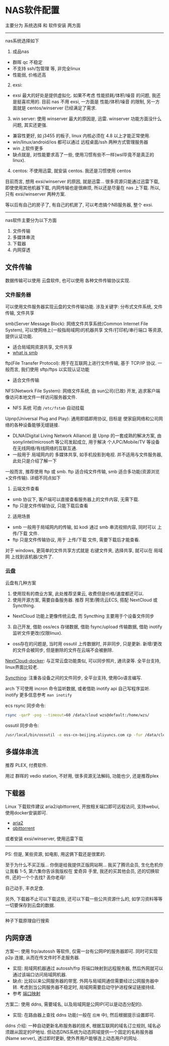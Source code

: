 # NAS软件配置
主要分为 系统选择 和 软件安装 两方面

---
nas系统选择如下
1. 成品nas
  - 群晖 qc 不稳定
  - 不支持 ssh/包管理 等, 非完全linux
  - 性能弱, 价格还高
2. exsi:
  - exsi 最大的好处是提供虚拟化. 如果不考虑 性能损耗/体积/噪音 的问题, 我还是挺喜欢用的. 目前 nas 不用 exsi, 一方面是 性能/体积/噪音 的限制, 另一方面就是 centos/winserver 已经满足了需求.
3. win server: 使用 winserver 最大的原因是, 迅雷.  winserver 功能方面没什么问题, 其实还更强.
  - 兼容性更好, 如 j3455 的板子, linux 内核必须在 4.8 以上才能正常使用.
  - win/linux/android/ios 都可以通过 远程桌面/ssh 两种方式管理服务器
  - win 上软件更多
  - 缺点就是, 对性能要求高了一些, 使用习惯有些不一样(wsl毕竟不是真正的linux).
4. centos: 不使用迅雷, 就安装 centos. 我还是习惯使用 centos

目前而言, 想用 exsi/winserver 的原因, 就是迅雷... 很多资源只能通过迅雷下载, 即使使用其他机器下载, 内网传输也是很麻烦, 所以还是尽量在 nas 上下载. 所以, 只有 exsi/winserver 两种方案.

等以后有自己的房子了, 有自己的机房了, 可以考虑搞个NB服务器, 整个 exsi.

----
nas软件主要分为以下方面
1. 文件传输
2. 多媒体串流
3. 下载器
4. 内网穿透

## 文件传输
数据传输可以使用 云盘软件, 也可以使用 各种文件传输协议实现.

### 文件服务器
可以使用文件服务器实现云盘的文件传输功能.
涉及关键字: 分布式文件系统, 文件传输, 文件共享

smb(Server Message Block): 网络文件共享系统(Common Internet File System), 可以使网络上(一般指局域网)的机器共享 文件/打印机/串行端口 等资源, 提供认证功能.
- 适合局域网资源共享, 文件共享
- [what is smb](https://www.samba.org/cifs/docs/what-is-smb.html)

ftp(File Transfer Protocol): 用于在互联网上进行文件传输, 基于 TCP/IP 协议. 一般而言, 我们使用 sftp/ftps 以实现认证功能
- 适合文件传输

NFS(Network File System): 网络文件系统, 由 sun公司(已故) 开发, 追求客户端像访问本地文件一样访问服务器文件.
- NFS 系统 可由 `/etc/fstab` 自动挂载

Upnp(Universal Plug and Play): 通用即插即用协议, 目标是 使家庭网络和公司网络的各种设备能够无缝链接.
- DLNA(Digital Living Network Alliance) 是 Upnp 的一套成熟的解决方案, 由 sony/intel/microsoft 等公司发起成立, 用于解决 个人PC/Mobile/TV 等设备在无线网络/有线网络的互联互通.
- 一般用于 局域网内的 多媒体共享, 如手机投影到电视. 并不适用与文件服务器, 此处只是介绍了解一下


一般而言, 推荐使用 ftp 或 smb. ftp 适合纯文件传输, smb 适合多功能(资源浏览+文件传输). 详细不同点如下
1. 云端文件查看
  - smb 协议下, 客户端可以直接查看服务器上的文件内容, 无需下载.
  - ftp 只是文件传输协议, 只能下载后查看
2. 适用场景
  - smb 一般用于局域网内的传输, 如 kodi 通过 smb 串流视频内容, 同时可以 上传/下载 文件.
  - ftp 只是文件传输协议, 用于 上传/下载 文件, 需要下载后才能查看.

对于 windows, 更简单的文件共享方式就是 右键文件夹, 选择共享, 就可以在 局域网 上找到该机器/文件了.

### 云盘
云盘有几种方案
1. 使用现有的商业方案, 此处推荐坚果云, 收费但是价格/速度都还可以.
2. 使用开源方案, 需要自备服务器. 推荐 阿里/腾讯云ECS, 搭配 NextCloud 或 Syncthing.
  - NextCloud 功能上更像传统云盘, 而 Syncthing 主要用于个设备文件同步
3. 自己开发, 借助 oss/ecs 存储数据, 借助 fsync/upload 传输数据, 借助 inotify 监听文件更改(仅限linux).
  - oss存在的问题是, 当时用 ossutil 上传数据时, 并非同步, 只是更新. 新增/更改的文件会被同步, 但是删除的文件在云端不会被删除.

[NextCloud-docker](https://github.com/nextcloud/docker): 与正常云盘功能类似, 可以同步照片, 通讯录等. 全平台支持, linux界面比较老.

[Syncthing](https://github.com/syncthing/syncthing): 注重各设备之间的文件同步, 全平台支持, 使用Go语言编写.

arch 下可使用 incron 命令监听数据, 或者借助 inotify api 自己写程序监听. inotify 更多信息参考 `man inotify`

ecs rsync 同步命令:
```Bash
rsync -qarP -pog --timeout=60 /data/cloud wzs@default:/home/wzs/
```

ossutil 同步命令:
```Bash
/usr/local/bin/ossutil -e oss-cn-beijing.aliyuncs.com cp -fur /data/cloud/ oss://cloud
```

## 多媒体串流
推荐 PLEX, 付费软件.

用过 群晖的 vedio station, 不好用, 很多资源无法解码, 功能也少, 还是推荐plex

## 下载器

Linux 下载软件建议 aria2/qbittorrent, 开放相关端口即可远程访问, 支持webui, 使用docker安装即可.
- [aria2](/setup/soft/options/aria2)
- [qbittorrent](/setup/soft/options/qbittorrent)

或者安装 exsi/winserver, 使用迅雷下载

---
PS: 但是, 某些资源, 如电影, 用这俩下载还是很累的.

至于为什么不买正版... 你倒是给我提供正版网站啊... 我买了腾讯会员, 生化危机你让我看 1-5, 第六集你告诉我版权在 爱奇异 手里, 我还的买其他会员, 还的切换软件, 还的一个个去找? 丢你老母!

自己动手, 丰衣足食.

另外, 下载器不止可以下载这些, 还可以下载一些公共资源什么的, 如学习资料等等一切要保存到云盘的数据.

---

种子下载原理自行搜索

## 内网穿透

方案一: 使用 frp/autossh 等软件, 仅需一台有公网IP的服务器即可. 同时可实现 p2p 连接, 从而在传文件时不走服务器.
- 实现: 局域网机器通过 autossh/frp 将端口映射到远程服务器, 然后外网就可以通过该端口访问局域网机器.
- 缺点: 比较以来公网服务器的带宽. 外网与局域网通信需要经过公网服务器中转. 考虑到当公网服务器不稳定时, 局域网需要启动守护进程保证链接持续.
- 参考 [端口映射](/doc/port-mapping.md)

方案二: 使用 ddns, 需要域名, 以及局域网是公网IP(可以是动态分配的).
- 实现: 在路由器上查找 ddns 功能(一般在 `应用` 中), 然后根据提示设置即可.

ddns 介绍: 一种自动更新名称服务器的技术, 根据互联网的域名订立规则, 域名必须跟从固定的IP地址. 但动态DNS系统为动态网域提供一个固定的名称服务器(Name server), 透过即时更新, 使外界用户能够连上动态用户的网址.

